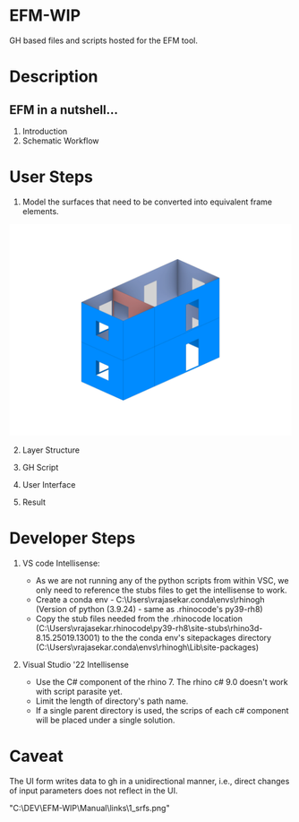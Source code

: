 # EFM-WIP
GH based files and scripts hosted for the EFM tool.

# Description
## EFM in a nutshell...
1. Introduction
2. Schematic Workflow



# User Steps

1. Model the surfaces that need to be converted into equivalent frame elements.  

![Description of image](Manual/links/1_srfs.png)

2. Layer Structure

3. GH Script

4. User Interface 

5. Result 



# Developer Steps
1. VS code Intellisense:
    - As we are not running any of the python scripts from within VSC, we only need to reference the stubs files to get the intellisense to work. 
    - Create a conda env - C:\Users\vrajasekar\.conda\envs\rhinogh (Version of python (3.9.24) - same as .rhinocode's py39-rh8)
    - Copy the stub files needed from the .rhinocode location (C:\Users\vrajasekar\.rhinocode\py39-rh8\site-stubs\rhino3d-8.15.25019.13001) to the the conda env's sitepackages directory (C:\Users\vrajasekar\.conda\envs\rhinogh\Lib\site-packages)

2. Visual Studio '22 Intellisense
    - Use the C# component of the rhino 7. The rhino c# 9.0 doesn't work with script parasite yet.
    - Limit the length of directory's path name.
    - If a single parent directory is used, the scrips of each c# component will be placed under a single solution. 

# Caveat
The UI form writes data to gh in a unidirectional manner, i.e., direct changes of input parameters does not reflect in the UI. 

"C:\DEV\EFM-WIP\Manual\links\1_srfs.png"